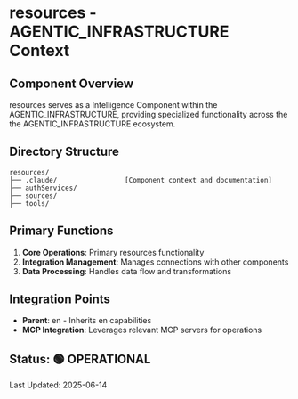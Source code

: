 # resources - AGENTIC_INFRASTRUCTURE Context

## Component Overview

resources serves as a Intelligence Component within the AGENTIC_INFRASTRUCTURE, providing specialized functionality across the the AGENTIC_INFRASTRUCTURE ecosystem.

## Directory Structure

```
resources/
├── .claude/                 [Component context and documentation]
├── authServices/
├── sources/
├── tools/
```

## Primary Functions

1. **Core Operations**: Primary resources functionality
2. **Integration Management**: Manages connections with other components
3. **Data Processing**: Handles data flow and transformations

## Integration Points

- **Parent**: en - Inherits en capabilities
- **MCP Integration**: Leverages relevant MCP servers for operations
  
## Status: 🟢 OPERATIONAL

Last Updated: 2025-06-14

